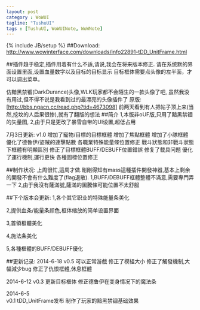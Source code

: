 ```yaml
---
layout: post
category : WoWUI
tagline: "TushuUI"
tags : [TushuUI, WoWUINote, WoWNote]
---
```

{% include JB/setup %}
##Download:
http://www.wowinterface.com/downloads/info22891-tDD_UnitFrame.html

##插件趋于稳定,插件用着有什么不适,请说,我会在将来版本修正.
请在系统默的界面设置里面,设置血量数字以及目标的目标显示
目标框体需要点头像的左半面，才可以调出菜单。


仿黯黑禁锢(DarkDurance)头像,WLK玩家都不会陌生的一款头像了吧,
虽然我没有用过,但不得不说是我看到过的最漂亮的头像插件了
原版:[http://bbs.ngacn.cc/read.php?tid=4673098]
前两天看到有人把帖子顶上来(当然,挖坟的人后果很惨),就有了翻版的想法
##简介
1,本版非oUF版,只用了黯黑禁锢的矢量图,
2,由于只是更改了暴雪自带的UI设置,超低占用

7月3日更新:
v1.0
增加了寵物/目標的目標框體
增加了焦點框體
增加了小隊框體
優化了德魯伊/盜賊的連擊點數
各職業特殊能量條位置修正
戰斗狀態和非戰斗狀態下框體有明顯區別
修正了目標框體BUFF/DEBUFF位置錯誤
修复了载具问题
優化了運行機制,運行更快
各種圖標位置修正

##制作状况:
上周很忙,這周才做.剛剛得知有mass這種插件開發神器,基本上剩余的開發不會有什么難度了(flag退散).
1,BUFF/DEBUFF框體整體不滿意,需要專門弄一下
2,由于我沒有薩滿號,薩滿的圖騰條可能位置不太舒服

##下个版本会更新:
1,各个其它职业的特殊能量条美化 

2,提供血条/能量条颜色,框体缩放的简单设置界面 

3,首領框體美化 

4,施法条美化 

5,各種框體的BUFF/DEBUFF優化 



##更新记录:
2014-6-18
v0.5
可以正常游戲
修正了模組大小
修正了觸發機制,大幅減少bug
修正了仇恨框體,休息框體


2014-6-12
v0.3
更新目标框体
修正德鲁伊在变身情况下的魔法条

2014-6-5   
v0.1
tDD_UnitFrame发布
制作了玩家的黯黑禁锢基础效果 